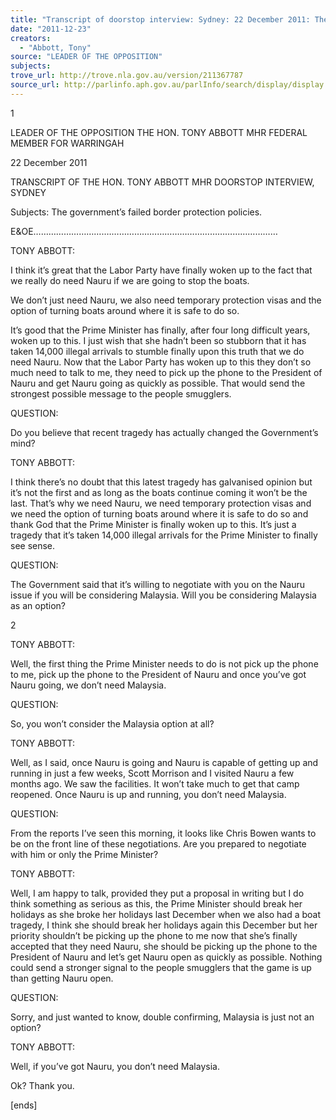 ```yaml
---
title: "Transcript of doorstop interview: Sydney: 22 December 2011: The government's failed border protection policies"
date: "2011-12-23"
creators:
  - "Abbott, Tony"
source: "LEADER OF THE OPPOSITION"
subjects:
trove_url: http://trove.nla.gov.au/version/211367787
source_url: http://parlinfo.aph.gov.au/parlInfo/search/display/display.w3p;query=Id%3A%22media/pressrel/1313185%22
---
```


 1 

 

 

 

 

 LEADER OF THE OPPOSITION  THE HON. TONY ABBOTT MHR  FEDERAL MEMBER FOR WARRINGAH   

 22 December 2011   

 TRANSCRIPT OF THE HON. TONY ABBOTT MHR   DOORSTOP INTERVIEW,   SYDNEY 

 

 Subjects: The government’s failed border protection policies.    

 E&OE……………………….……………………………………………………………   

 TONY ABBOTT:   

 I think it’s great that the Labor Party have finally woken up to the fact that we really do need Nauru if we  are going to stop the boats.    

 We don’t just need Nauru, we also need temporary protection visas and the option of turning boats around  where it is safe to do so.   

 It’s good that the Prime Minister has finally, after four long difficult years, woken up to this. I just wish that  she hadn’t been so stubborn that it has taken 14,000 illegal arrivals to stumble finally upon this truth that we  do need Nauru. Now that the Labor Party has woken up to this they don’t so much need to talk to me, they  need to pick up the phone to the President of Nauru and get Nauru going as quickly as possible. That would  send the strongest possible message to the people smugglers.    

 QUESTION:    

 Do you believe that recent tragedy has actually changed the Government’s mind?    

 TONY ABBOTT:    

 I think there’s no doubt that this latest tragedy has galvanised opinion but it’s not the first and as long as the  boats continue coming it won’t be the last. That’s why we need Nauru, we need temporary protection visas  and we need the option of turning boats around where it is safe to do so and thank God that the Prime  Minister is finally woken up to this. It’s just a tragedy that it’s taken 14,000 illegal arrivals for the Prime  Minister to finally see sense.    

 QUESTION:    

 The Government said that it’s willing to negotiate with you on the Nauru issue if you will be considering  Malaysia. Will you be considering Malaysia as an option?    

 

 2 

 

 TONY ABBOTT:    

 Well, the first thing the Prime Minister needs to do is not pick up the phone to me, pick up the phone to the  President of Nauru and once you’ve got Nauru going, we don’t need Malaysia.    

 QUESTION:    

 So, you won’t consider the Malaysia option at all?    

 TONY ABBOTT:    

 Well, as I said, once Nauru is going and Nauru is capable of getting up and running in just a few weeks,  Scott Morrison and I visited Nauru a few months ago. We saw the facilities. It won’t take much to get that  camp reopened. Once Nauru is up and running, you don’t need Malaysia.    

 QUESTION:    

 From the reports I’ve seen this morning, it looks like Chris Bowen wants to be on the front line of these  negotiations. Are you prepared to negotiate with him or only the Prime Minister?    

 TONY ABBOTT:    

 Well, I am happy to talk, provided they put a proposal in writing but I do think something as serious as this,  the Prime Minister should break her holidays as she broke her holidays last December when we also had a  boat tragedy, I think she should break her holidays again this December but her priority shouldn’t be picking  up the phone to me now that she’s finally accepted that they need Nauru, she should be picking up the phone  to the President of Nauru and let’s get Nauru open as quickly as possible. Nothing could send a stronger  signal to the people smugglers that the game is up than getting Nauru open.    

 QUESTION:    

 Sorry, and just wanted to know, double confirming, Malaysia is just not an option?    

 TONY ABBOTT:    

 Well, if you’ve got Nauru, you don’t need Malaysia.    

 Ok? Thank you.    

 [ends] 

